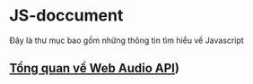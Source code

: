 # JS-doccument
Đây là thư mục bao gồm những thông tin tìm hiểu về Javascript
## [Tổng quan về Web Audio API](WebAudioAPI.md))
